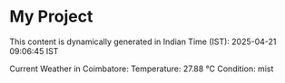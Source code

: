 # My Project

This content is dynamically generated in Indian Time (IST): 2025-04-21 09:06:45 IST


Current Weather in Coimbatore:
Temperature: 27.88 °C
Condition: mist
